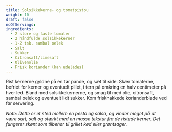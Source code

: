 ```yaml
---
title: Solsikkekerne- og tomatpistou
weight: 10
draft: false
noOfServings: 
ingredients:
  - 2 store og faste tomater
  - 2 håndfulde solsikkekerner
  - 1-2 tsk. sambal oelek
  - Salt
  - Sukker
  - Citronsaft/limesaft
  - Olivenolie
  - Frisk koriander (kan udelades)
---
```


Rist kernerne gyldne på en tør pande, og sæt til side. Skær tomaterne,
befriet for kerner og eventuelt pillet, i tern på omkring en halv
centimeter på hver led. Bland med solsikkekernerne, og smag til med
olie, citronsaft, sambal oelek og eventuelt lidt sukker. Kom
friskhakkede korianderblade ved før servering.

*Note: Dette er et sted mellem en pesto og salsa, og vinder meget på at
være surt, salt og stærkt med en masse tekstur fra de ristede kerner.
Det fungerer skønt som tilbehør til grillet kød eller grøntsager.*

